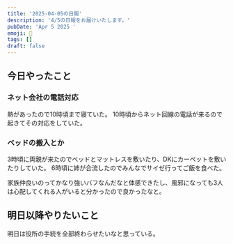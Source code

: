 ```yaml
---
title: '2025-04-05の日報'
description: '4/5の日報をお届けいたします。'
pubDate: 'Apr 5 2025 '
emoji: 🦊
tags: []
draft: false
---
```


## 今日やったこと

### ネット会社の電話対応

熱があったので10時頃まで寝ていた。
10時頃からネット回線の電話が来るので起きてその対応をしていた。

### ベッドの搬入とか

3時頃に両親が来たのでベッドとマットレスを敷いたり、DKにカーペットを敷いたりしていた。
6時頃に姉が合流したのでみんなでサイゼ行ってご飯を食べた。

家族仲良いのってかなり強いバフなんだなと体感できたし、風邪になっても3人は心配してくれる人がいると分かったので良かったなと。

## 明日以降やりたいこと

明日は役所の手続を全部終わらせたいなと思っている。
